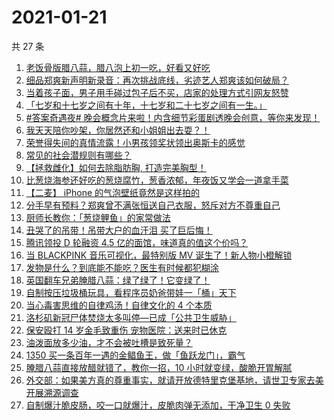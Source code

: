 # 2021-01-21

共 27 条

<!-- BEGIN ZHIHUVIDEO -->
<!-- 最后更新时间 Thu Jan 21 2021 15:40:08 GMT+0800 (CST) -->
1. [老饭骨版腊八蒜，腊八泡上初一吃，好看又好吃](https://www.zhihu.com/zvideo/1335279938270445569)
1. [细品郑爽新声明新录音：再次挑战底线，劣迹艺人郑爽该如何破局？](https://www.zhihu.com/zvideo/1335302422680178688)
1. [当着孩子面，男子用手碰过包子后不买，店家的处理方式引网友怒赞](https://www.zhihu.com/zvideo/1335256485148700672)
1. [「七岁和十七岁之间有十年，十七岁和二十七岁之间有一生。」](https://www.zhihu.com/zvideo/1334934556407517184)
1. [#答案奇遇夜# 晚会概念片来啦！内含细节彩蛋剧透晚会创意，等你来发现！](https://www.zhihu.com/zvideo/1335524479846850561)
1. [我天天陪你吵架，你居然还和小姐姐出去耍？！](https://www.zhihu.com/zvideo/1335241610654060544)
1. [荣誉得失间的真情流露！小男孩领奖状领出奥斯卡的感觉](https://www.zhihu.com/zvideo/1335540658316787712)
1. [常见的社会潜规则有哪些？](https://www.zhihu.com/zvideo/1335277484997840896)
1. [【拯救雌化】如何去除脂肪胸, 打造完美胸型！](https://www.zhihu.com/zvideo/1335235859868434432)
1. [比葱烧海参还好吃的葱烧腐竹，葱香浓郁，年夜饭又学会一道拿手菜](https://www.zhihu.com/zvideo/1335523692655841280)
1. [【二麦】 iPhone 的气泡壁纸竟然是这样拍的](https://www.zhihu.com/zvideo/1335549896611950592)
1. [分手早有预料？郑爽曾不满张恒送自己衣服，怒斥对方不尊重自己](https://www.zhihu.com/zvideo/1334611882703962112)
1. [厨师长教你：「葱烧鲤鱼」的家常做法](https://www.zhihu.com/zvideo/1335533941554774016)
1. [丑哭了的吊带！吊带大户的血汗泪  买了巨后悔！](https://www.zhihu.com/zvideo/1334518957689282560)
1. [腾讯领投 D 轮融资 4.5 亿的面馆，味道真的值这个价吗？](https://www.zhihu.com/zvideo/1335251354567557120)
1. [当 BLACKPINK 音乐可视化，最特别版 MV 诞生了！新人物小橙解锁](https://www.zhihu.com/zvideo/1335187869208326144)
1. [发物是什么？到底能不能吃？医生有时候都犯糊涂](https://www.zhihu.com/zvideo/1335210216569233408)
1. [英国翻车兄弟腌腊八蒜：绿了绿了！它变绿了！](https://www.zhihu.com/zvideo/1335297955184283648)
1. [自制按压垃圾桶玩具，看程序员奶爸带娃一「桶」天下](https://www.zhihu.com/zvideo/1335261065748623360)
1. [当心毒害思维的自律鸡汤！自律文化的 4 个本质](https://www.zhihu.com/zvideo/1334857413942472704)
1. [洛杉矶新冠尸体焚烧太多叫停—已成「公共卫生威胁」](https://www.zhihu.com/zvideo/1335204487246307328)
1. [保安殴打 14 岁金毛致重伤 宠物医院：送来时已休克](https://www.zhihu.com/zvideo/1334468096191840256)
1. [油泼面放多少油，才不会被吐槽是致死量？](https://www.zhihu.com/zvideo/1335278783952752640)
1. [1350 买一条百年一遇的金鲳鱼王，做「鱼跃龙门」，霸气](https://www.zhihu.com/zvideo/1334661533368614912)
1. [腌腊八蒜直接放醋就错了，教你一招，10 小时就变绿，酸脆开胃解腻](https://www.zhihu.com/zvideo/1335199196937953280)
1. [外交部：如果美方真的尊重事实，就请开放德特里克堡基地，请世卫专家去美开展溯源调查](https://www.zhihu.com/zvideo/1334997835197685760)
1. [自制爆汁脆皮肠，咬一口就爆汁，皮脆肉弹无添加，干净卫生 0 失败](https://www.zhihu.com/zvideo/1333896504214097920)
<!-- END ZHIHUVIDEO -->
